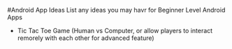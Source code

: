 #Android App Ideas
List any ideas you may havr for Beginner Level Android Apps

-  Tic Tac Toe Game (Human vs Computer, or allow players to interact remorely with each other for advanced feature)
